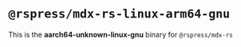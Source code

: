 # `@rspress/mdx-rs-linux-arm64-gnu`

This is the **aarch64-unknown-linux-gnu** binary for `@rspress/mdx-rs`
